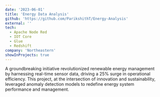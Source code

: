 ```yaml
---
date: '2023-06-01'
title: 'Energy Data Analysis'
github: 'https://github.com/ParikshithT/Energy-Analysis'
external: ''
tech:
  - Apache Node Red
  - IOT Core
  - Glue
  - Redshift
company: 'Northeastern'
showInProjects: true
---
```


A groundbreaking initiative revolutionized renewable energy management by harnessing real-time sensor data, driving a 25% surge in operational efficiency. This project, at the intersection of innovation and sustainability, leveraged anomaly detection models to redefine energy system performance and management.
